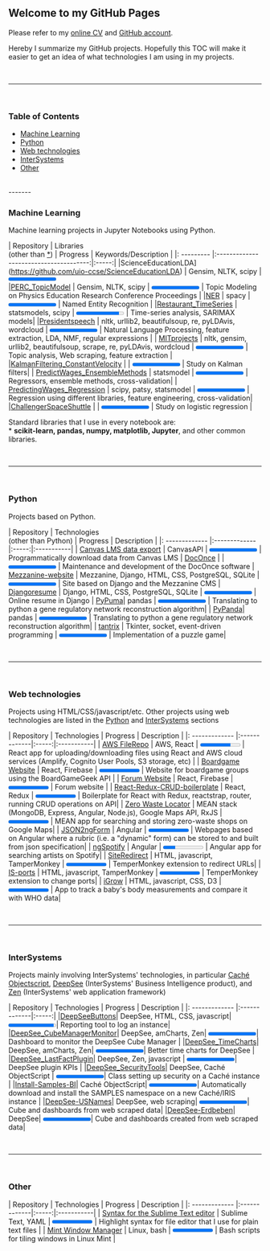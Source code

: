 <!--<style>
.markdown-body table {
    display: block;
    width: 100%;
    overflow: auto;
}
td:nth-child(1) {  
  width:250px;
}
td:nth-child(2) {  
  width:250px;
}
td:nth-child(3) {  
  width:100px;
}
</style>
-->
## Welcome to my GitHub Pages

Please refer to my [online CV](https://aless80.pythonanywhere.com/) and [GitHub account](https://github.com/aless80?tab=repositories). 

Hereby I summarize my GitHub projects. Hopefully this TOC will make it easier to get an idea of what technologies I am using in my projects. 

<br>

-----------
<br>






### Table of Contents
* [Machine Learning](#machine-learning)  
* [Python](#python)
* [Web technologies](#web-technologies)
* [InterSystems](#intersystems)
* [Other](#other)

<br>
-------
<br>



### Machine Learning

Machine learning projects in Jupyter Notebooks using Python. 


| Repository | Libraries<br>(other than <a href="#libs">*</a>) | Progress | Keywords/Description |
|: --------- |:--------------------------------------:|:-----:|
|ScienceEducationLDA](https://github.com/uio-ccse/ScienceEducationLDA) | Gensim, NLTK, scipy | <progress value="100" max="100" style="width:95px"></progress>  
|[PERC_TopicModel](https://github.com/uio-ccse/PERC_TopicModel) | Gensim, NLTK, scipy | <progress value="100" max="100" style="width:95px"></progress>  | Topic Modeling on Physics Education Research Conference Proceedings |
|[NER](https://github.com/aless80/NER) | spacy | <progress value="100" max="100" style="width:95px"></progress>  | Named Entity Recognition |
|[Restaurant_TimeSeries](https://github.com/aless80/Restaurant_TimeSeries) | statsmodels, scipy | <progress value="90" max="100" style="width:95px"></progress>  | Time-series analysis, SARIMAX models|
|[Presidentspeech](https://github.com/aless80/Presidentspeech) | nltk, urllib2, beautifulsoup, re, pyLDAvis, wordcloud | <progress value="100" max="100" style="width:95px"></progress>  | Natural Language Processing, feature extraction, LDA, NMF, regular expressions |
| [MITprojects](https://github.com/aless80/MITprojects) | nltk, gensim, urllib2, beautifulsoup, scrape, re, pyLDAvis, wordcloud | <progress value="100" max="100" style="width:95px"></progress>  | Topic analysis, Web scraping, feature extraction |
|[KalmanFiltering_ConstantVelocity](https://github.com/aless80/KalmanFiltering_ConstantVelocity) |  | <progress value="100" max="100" style="width:95px"></progress>  | Study on Kalman filters|
| [PredictWages_EnsembleMethods](https://github.com/aless80/PredictWages_EnsembleMethods) | statsmodel | <progress value="100" max="100" style="width:95px"></progress> | Regressors, ensemble methods, cross-validation|
| [PredictingWages_Regression](https://github.com/aless80/PredictingWages_Regression) | scipy, patsy, statsmodel | <progress value="100" max="100" style="width:95px"></progress>  | Regression using different libraries, feature engineering, cross-validation|
|[ChallengerSpaceShuttle](https://github.com/aless80/ChallengerSpaceShuttle) |  | <progress value="100" max="100" style="width:95px"></progress>  | Study on logistic regression |


Standard libraries that I use in every notebook are:  
<a id="libs">*</a> **scikit-learn, pandas, numpy, matplotlib, Jupyter**, and other common libraries. 

<br>

-------
<br>


### Python

Projects based on Python. 

| Repository | Technologies<br>(other than Python) | Progress | Description |
|: ------------- |:-------------|:-----:|:-----------|
| [Canvas LMS data export](https://github.com/aless80/canvas-lms-data-export) | CanvasAPI | <progress value="100" max="100" style="width:95px"></progress>  | Programmatically download data from Canvas LMS
| [DocOnce](https://github.com/doconce/doconce) |  | <progress value="100" max="100" style="width:95px"></progress>  | Maintenance and development of the DocOnce software
| [Mezzanine-website](https://github.com/aless80/Mezzanine-website) | Mezzanine, Django, HTML, CSS, PostgreSQL, SQLite | <progress value="100" max="100" style="width:95px"></progress>  | Site based on Django and the Mezzanine CMS
| [Djangoresume](https://github.com/aless80/Djangoresume) | Django, HTML, CSS, PostgreSQL, SQLite | <progress value="100" max="100" style="width:95px"></progress>  | Online resume in Django
| [PyPuma](https://github.com/aless80/PyPuma)| pandas | <progress value="100" max="100" style="width:95px"></progress> |  Translating to python a gene regulatory network reconstruction algorithm|
| [PyPanda](https://github.com/aless80/PyPanda)| pandas | <progress value="100" max="100" style="width:95px"></progress> |  Translating to python a gene regulatory network reconstruction algorithm|
| [tantrix](https://github.com/aless80/tantrix) | Tkinter, socket, event-driven programming | <progress value="100" max="100" style="width:95px"></progress>  |  Implementation of a puzzle game|

<br>

-------
<br>



### Web technologies

Projects using HTML/CSS/javascript/etc. Other projects using web technologies are listed in the [Python](#Python) and [InterSystems](#intersystems) sections


| Repository | Technologies | Progress | Description |
|: ------------- |:-------------|:-----:|:-----------|
| [AWS FileRepo](https://github.com/aless80/FileRepo) | AWS, React | <progress value="75" max="100" style="width:80px"></progress>  | React app for uploading/downloading files using React and AWS cloud services (Amplify, Cognito User Pools, S3 storage, etc) |
| [Boardgame Website](https://github.com/aless80/Firebase-React-BoardGameGeek) | React, Firebase | <progress value="100" max="100" style="width:80px"></progress>  | Website for boardgame groups using the BoardGameGeek API |
| [Forum Website](https://github.com/aless80/Firebase-React-Forum) | React, Firebase | <progress value="100" max="100" style="width:80px"></progress>  | Forum website |
| [React-Redux-CRUD-boilerplate](https://github.com/aless80/React-Redux-CRUD-boilerplate ) | React, Redux | <progress value="100" max="100" style="width:80px"></progress>  | Boilerplate for React with Redux, reactstrap, router, running CRUD operations on API|
| [Zero Waste Locator](https://github.com/aless80/Zero-Waste-Locator) | MEAN stack (MongoDB, Express, Angular, Node.js), Google Maps API, RxJS | <progress value="100" max="100" style="width:80px"></progress>  | MEAN app for searching and storing zero-waste shops on Google Maps|
| [JSON2ngForm](https://github.com/aless80/JSON2ngForm) | Angular | <progress value="100" max="100" style="width:80px"></progress>  | Webpages based on Angular where a rubric (i.e. a "dynamic" form) can be stored to and built from json specification|
| [ngSpotify](https://github.com/aless80/ngSpotify) | Angular | <progress value="30" max="100" style="width:80px"></progress>  | Angular app for searching artists on Spotify|
| [SiteRedirect](https://github.com/aless80/SiteRedirect) | HTML, javascript, TamperMonkey | <progress value="100" max="100" style="width:80px"></progress>  | TemperMonkey extension to redirect URLs|
| [IS-ports](https://github.com/aless80/IS-ports) | HTML, javascript, TamperMonkey | <progress value="100" max="100" style="width:80px"></progress>  | TemperMonkey extension to change ports|
| [iGrow](https://github.com/aless80/iGrow) | HTML, javascript, CSS, D3 | <progress value="100" max="100" style="width:80px"></progress>  | App to track a baby's body measurements and compare it with WHO data|


<!--
	| [MERN app](https://github.com/aless80/MERNnorsk) | MERN stack (MongoDB, Express, React/Redux, Node.js) | <progress value="20" max="100" style="width:80px"></progress>  | MERN app to practice Norwegian |
-->



<br>

-------
<br>




### InterSystems
Projects mainly involving InterSystems' technologies, in particular [Caché Objectscript](https://docs.intersystems.com/latest/csp/docbook/DocBook.UI.Page.cls?KEY=ITECHREF_objectscript), [DeepSee](https://docs.intersystems.com/latest/csp/docbook/DocBook.UI.Page.cls?KEY=D2GS) (InterSystems' Business Intelligence product), and [Zen](https://docs.intersystems.com/latest/csp/docbook/DocBook.UI.Page.cls?KEY=GZEN) (InterSystems' web application framework)

| Repository | Technologies | Progress | Description |
|: ------------- |:-------------|:-----:|
|[DeepSeeButtons](https://github.com/aless80/DeepSeeButtons)| DeepSee, HTML, CSS, javascript| <progress value="95" max="100" style="width:95px"></progress>| Reporting tool to log an instance|
|[DeepSee_CubeManagerMonitor](https://github.com/aless80/DeepSee_CubeManagerMonitor)| DeepSee, amCharts, Zen| <progress value="100" max="100" style="width:95px"></progress>| Dashboard to monitor the DeepSee Cube Manager |
|[DeepSee_TimeCharts](https://github.com/aless80/DeepSee_TimeCharts)| DeepSee, amCharts, Zen| <progress value="100" max="100" style="width:95px"></progress>| Better time charts for DeepSee |
|[DeepSee_LastFactPlugin](https://github.com/aless80/DeepSee_LastFactPlugin)| DeepSee, Zen, javascript | <progress value="100" max="100" style="width:95px"></progress>| DeepSee plugin KPIs |
|[DeepSee_SecurityTools](https://github.com/aless80/DeepSee_SecurityTools)| DeepSee, Caché ObjectScript | <progress value="100" max="100" style="width:95px"></progress>| Class setting up security on a Caché instance |
|[Install-Samples-BI](https://github.com/aless80/Install-Samples-BI)| Caché ObjectScript| <progress value="100" max="100" style="width:95px"></progress>| Automatically download and install the SAMPLES namespace on a new Caché/IRIS instance |
|[DeepSee-USNames](https://github.com/aless80/DeepSee-USNames)| DeepSee, web scraping| <progress value="100" max="100" style="width:95px"></progress>| Cube and dashboards from web scraped data|
|[DeepSee-Erdbeben](https://github.com/aless80/DeepSee-Erdbeben)| DeepSee| <progress value="100" max="100" style="width:95px"></progress>| Cube and dashboards created from web scraped data|

<br>

-------
<br>


### Other

| Repository | Technologies | Progress | Description |
|: ------------- |:-------------|:-----:|:-----------|
| [Syntax for the Sublime Text editor](https://github.com/aless80/PlainNotes) | Sublime Text, YAML | <progress value="100" max="100" style="width:80px"></progress>  | Highlight syntax for file editor that I use for plain text files |
| [Mint Window Manager](https://github.com/aless80/MintWindowManager) | Linux, bash | <progress value="100" max="100" style="width:80px"></progress>  | Bash scripts for tiling windows in Linux Mint |


<br>
<br>
